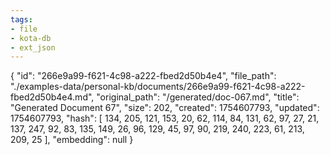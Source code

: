 ```yaml
---
tags:
- file
- kota-db
- ext_json
---
```

{
  "id": "266e9a99-f621-4c98-a222-fbed2d50b4e4",
  "file_path": "./examples-data/personal-kb/documents/266e9a99-f621-4c98-a222-fbed2d50b4e4.md",
  "original_path": "/generated/doc-067.md",
  "title": "Generated Document 67",
  "size": 202,
  "created": 1754607793,
  "updated": 1754607793,
  "hash": [
    134,
    205,
    121,
    153,
    20,
    62,
    114,
    84,
    131,
    62,
    97,
    27,
    21,
    137,
    247,
    92,
    83,
    135,
    149,
    26,
    96,
    129,
    45,
    97,
    90,
    219,
    240,
    223,
    61,
    213,
    209,
    25
  ],
  "embedding": null
}